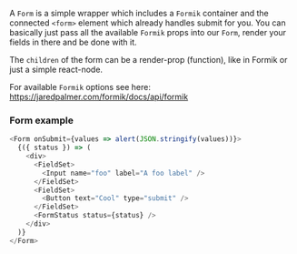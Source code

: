 A `Form` is a simple wrapper which includes a `Formik` container and the connected `<form>` element which already handles submit for you. You can basically just pass all the available `Formik` props into our `Form`, render your fields in there and be done with it.

The `children` of the form can be a render-prop (function), like in Formik or just a simple react-node.

For available `Formik` options see here: https://jaredpalmer.com/formik/docs/api/formik

### Form example

```js
<Form onSubmit={values => alert(JSON.stringify(values))}>
  {({ status }) => (
    <div>
      <FieldSet>
        <Input name="foo" label="A foo label" />
      </FieldSet>
      <FieldSet>
        <Button text="Cool" type="submit" />
      </FieldSet>
      <FormStatus status={status} />
    </div>
  )}
</Form>
```
